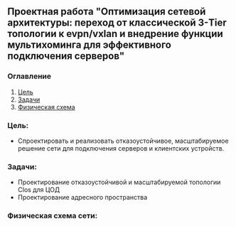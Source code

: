 ## Проектная работа "Оптимизация сетевой архитектуры: переход от классической 3-Tier топологии к evpn/vxlan и внедрение функции мультихоминга для эффективного подключения серверов"

### Оглавление
1. [Цель](#цель)
2. [Задачи](#задачи)
3. [Физическая схема](#физическая-схема-сети)

### Цель:
- Спроектировать и реализовать отказоустойчивое, масштабируемое решение сети для подключения серверов и клиентских устройств.
  
### Задачи:
- Проектирование отказоустойчивой и масштабируемой топологии Clos для ЦОД
- Проектирование адресного пространства



### Физическая схема сети:

